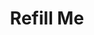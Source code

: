 ---
  id: "1327"
  fieldLayoutId: "89"
  uid: "c7dc115c-8d8a-41d7-b9fa-775f7a25c407"
  enabled: "1"
  archived: "0"
  dateCreated: "2018-03-18 20:44:54"
  dateUpdated: "2019-01-28 02:47:22"
  siteSettingsId: "1327"
  slug: "refill-me"
  siteId: "1"
  uri: "patterns/else/entry/refill-me"
  enabledForSite: "1"
  sectionId: "2"
  typeId: "2"
  authorId: "1"
  postdateCreated: "2018-03-26 05:11:00"
  expirydateCreated: null
  contentId: "1327"
  title: "Refill Me"
  field_allColorsComputed: null
  field_allColorsComputedIllustration: null
  field_allColorsComputedThumbnail: null
  field_appDescription: null
  field_appDescriptionSentiment: null
  field_audio: "0"
  field_authorFaq: null
  field_bgThumbPosition: "left center"
  field_body: null
  field_captureSize: null
  field_categoriesRaw: "discoverability,\nreducing cognitive load"
  field_categoryInPlainText: null
  field_coldThumbTransform: null
  field_colorPalette: null
  field_contributorName: null
  field_contributorUrl: null
  field_coverColor: null
  field_dominantColor: null
  field_externalContributor: "0"
  field_fetchWebsiteData: null
  field_fullName: null
  field_gfycatSource: null
  field_gif: "0"
  field_gumletUrl: null
  field_gumletUrlNoPreParse: null
  field_howHelps: "<p><strong>Reducing Cognitive Load and Discoverability.</strong></p>\n<p>This approach maximizes the cost-effectiveness of only refilling the beverage when the customer wants it and the convenience of reduced interactions between the server and the customers.</p>\n<p>Waiters also benefit from this approach since they perform this particular task of their job in a more organized way.</p>\n<p>This solution also works perfectly as a discoverability mechanism since customers know from the exact moment they sit on the table that the restaurant offers refills. </p>"
  field_howWorks: "<p>Bareburger is a burger joint with several locations on the US east coast and other parts of the world. </p>\n<p>In Bareburger customers are seated and served by waiters. As with many casual dining restaurants, free refills for soft-drinks are complimentary. </p>\n<p>Usually, refilling a drink happens as the result of an interaction between the customer and the waiter. Most of the times waiters approach the table and ask the customer if they want a refill. In some cases, customers may be the ones who call the waiter and ask for a refill.</p>\n<p>Is also common when waiters give refills without asking the customer. In this case the waiters usually just check the level of the drinks in the tables they are serving and refill them if they seem low.</p>\n<p>Bareburger takes a different and more cost-effective approach to handle refills.<br />In each table, there are small painted areas with a dashed circle and a label that reads \"Refill Me.\" </p>\n<p>If a customer wants his/her drink refilled, they just need to place their glass inside this painted area. When the glass is inside this area, the waiter simply approaches the table takes the glass, refills it and brings it back.</p>\n<p>This decreases the amount of verbal interaction between the customer and the waiter but, if needed, it gives more opportunities for the customer to interact with the waiter verbally.</p>"
  field_iconColors: null
  field_iconComputedColors: null
  field_illustrationSource: null
  field_imagePathRaw: "https://s3-us-west-2.amazonaws.com/waveguideio/captures/waves/refill-me.png"
  field_imageTextOcr: null
  field_depthArticleBody: null
  field_lpSentimentScore: null
  field_lpUrl: null
  field_mediaEmbed: "<figure><img src=\"{asset:2090:url||https://s3-us-west-2.amazonaws.com/waveguideio/captures/waves/refill-me.png}\" alt=\"\" /></figure>"
  field_mobileId: null
  field_mobileShotSrc: null
  field_newsObject: null
  field_pageFetchJsonString: null
  field_patternSrc: "Bareburger"
  field_platformRaw: "Else"
  field_qualityDescription: null
  field_rawResponse: null
  field_readingDuration: null
  field_readingDurationSeconds: null
  field_readingEaseLevel: null
  field_readingEaseScore: null
  field_references: null
  field_screenshotColors: null
  field_screenshotComputedColors: null
  field_sourceFromArchive: null
  field_strategyDescription: null
  field_thumbColors: null
  field_thumbVideoUrl: null
  field_webDescription: null
  field_webTitle: null
  field_what: "<p>This is a physical solution found in the Bareburger restaurant tables. Each table has a small painted area where you put the glass over if you want a refill of your beverage.</p>"
  root: null
  lft: null
  rgt: null
  level: null
  structureId: null
  layout: layouts/post.njk
---